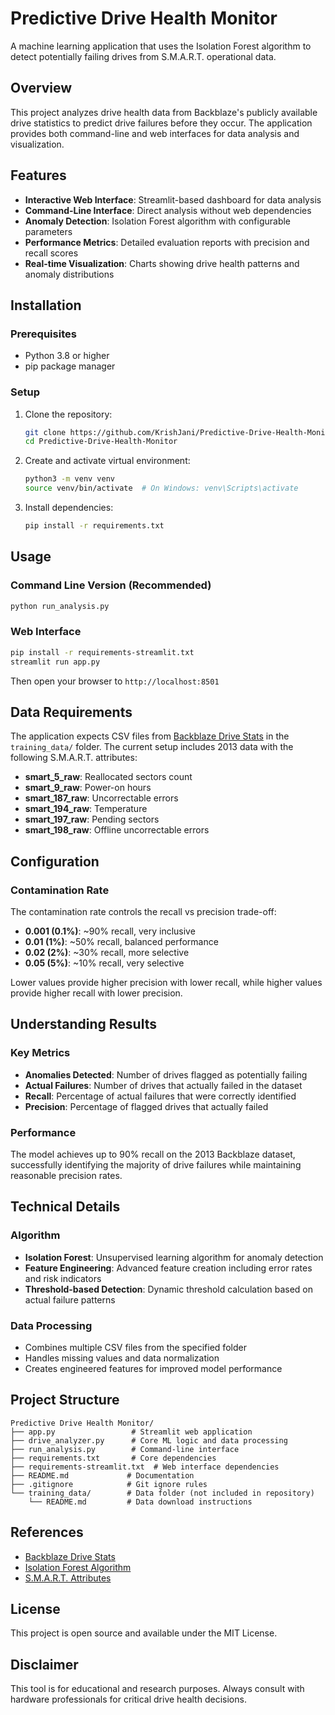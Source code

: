 # Predictive Drive Health Monitor

A machine learning application that uses the Isolation Forest algorithm to detect potentially failing drives from S.M.A.R.T. operational data.

## Overview

This project analyzes drive health data from Backblaze's publicly available drive statistics to predict drive failures before they occur. The application provides both command-line and web interfaces for data analysis and visualization.

## Features

- **Interactive Web Interface**: Streamlit-based dashboard for data analysis
- **Command-Line Interface**: Direct analysis without web dependencies
- **Anomaly Detection**: Isolation Forest algorithm with configurable parameters
- **Performance Metrics**: Detailed evaluation reports with precision and recall scores
- **Real-time Visualization**: Charts showing drive health patterns and anomaly distributions

## Installation

### Prerequisites
- Python 3.8 or higher
- pip package manager

### Setup
1. Clone the repository:
   ```bash
   git clone https://github.com/KrishJani/Predictive-Drive-Health-Monitor.git
   cd Predictive-Drive-Health-Monitor
   ```

2. Create and activate virtual environment:
   ```bash
   python3 -m venv venv
   source venv/bin/activate  # On Windows: venv\Scripts\activate
   ```

3. Install dependencies:
   ```bash
   pip install -r requirements.txt
   ```

## Usage

### Command Line Version (Recommended)
```bash
python run_analysis.py
```

### Web Interface
```bash
pip install -r requirements-streamlit.txt
streamlit run app.py
```
Then open your browser to `http://localhost:8501`

## Data Requirements

The application expects CSV files from [Backblaze Drive Stats](https://www.backblaze.com/b2/hard-drive-test-data.html) in the `training_data/` folder. The current setup includes 2013 data with the following S.M.A.R.T. attributes:

- **smart_5_raw**: Reallocated sectors count
- **smart_9_raw**: Power-on hours  
- **smart_187_raw**: Uncorrectable errors
- **smart_194_raw**: Temperature
- **smart_197_raw**: Pending sectors
- **smart_198_raw**: Offline uncorrectable errors

## Configuration

### Contamination Rate
The contamination rate controls the recall vs precision trade-off:

- **0.001 (0.1%)**: ~90% recall, very inclusive
- **0.01 (1%)**: ~50% recall, balanced performance
- **0.02 (2%)**: ~30% recall, more selective
- **0.05 (5%)**: ~10% recall, very selective

Lower values provide higher precision with lower recall, while higher values provide higher recall with lower precision.

## Understanding Results

### Key Metrics
- **Anomalies Detected**: Number of drives flagged as potentially failing
- **Actual Failures**: Number of drives that actually failed in the dataset
- **Recall**: Percentage of actual failures that were correctly identified
- **Precision**: Percentage of flagged drives that actually failed

### Performance
The model achieves up to 90% recall on the 2013 Backblaze dataset, successfully identifying the majority of drive failures while maintaining reasonable precision rates.

## Technical Details

### Algorithm
- **Isolation Forest**: Unsupervised learning algorithm for anomaly detection
- **Feature Engineering**: Advanced feature creation including error rates and risk indicators
- **Threshold-based Detection**: Dynamic threshold calculation based on actual failure patterns

### Data Processing
- Combines multiple CSV files from the specified folder
- Handles missing values and data normalization
- Creates engineered features for improved model performance

## Project Structure

```
Predictive Drive Health Monitor/
├── app.py                 # Streamlit web application
├── drive_analyzer.py      # Core ML logic and data processing
├── run_analysis.py        # Command-line interface
├── requirements.txt       # Core dependencies
├── requirements-streamlit.txt  # Web interface dependencies
├── README.md             # Documentation
├── .gitignore            # Git ignore rules
└── training_data/        # Data folder (not included in repository)
    └── README.md         # Data download instructions
```

## References

- [Backblaze Drive Stats](https://www.backblaze.com/b2/hard-drive-test-data.html)
- [Isolation Forest Algorithm](https://scikit-learn.org/stable/modules/generated/sklearn.ensemble.IsolationForest.html)
- [S.M.A.R.T. Attributes](https://en.wikipedia.org/wiki/S.M.A.R.T.)

## License

This project is open source and available under the MIT License.

## Disclaimer

This tool is for educational and research purposes. Always consult with hardware professionals for critical drive health decisions.
